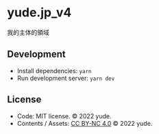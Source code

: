 # yude.jp_v4
我的主体的領域

## Development
* Install dependencies: `yarn`
* Run development server: `yarn dev`

## License
* Code: MIT license. &copy; 2022 yude.
* Contents / Assets: [CC BY-NC 4.0](https://creativecommons.org/licenses/by-nc/4.0/) &copy; 2022 yude.